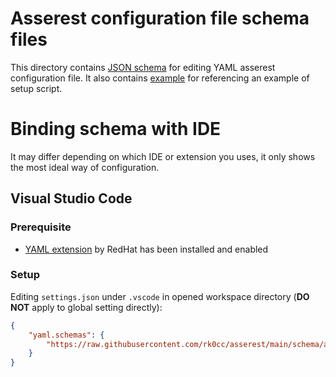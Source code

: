 # Asserest configuration file schema files

This directory contains [JSON schema](asserest_schema.json) for editing YAML asserest configuration file.
It also contains [example](example.yaml) for referencing an example of setup script.

# Binding schema with IDE

It may differ depending on which IDE or extension you uses, it only shows the most ideal way of configuration.

## Visual Studio Code

### Prerequisite

* [YAML extension](https://marketplace.visualstudio.com/items?itemName=redhat.vscode-yaml) by RedHat has been installed and enabled

### Setup

Editing `settings.json` under `.vscode` in opened workspace directory (**DO NOT** apply to global setting directly):

```json
{
    "yaml.schemas": {
        "https://raw.githubusercontent.com/rk0cc/asserest/main/schema/asserest_schema.json": "/path/to/config/file.yaml"
    }
}
```




